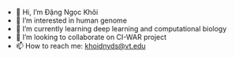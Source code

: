 - 👋 Hi, I’m Đặng Ngọc Khôi
- 👀 I’m interested in human genome 
- 🌱 I’m currently learning deep learning and computational biology
- 💞️ I’m looking to collaborate on CI-WAR project
- 📫 How to reach me: khoidnyds@vt.edu

<!---
khoidnyds/khoidnyds is a ✨ special ✨ repository because its `README.md` (this file) appears on your GitHub profile.
You can click the Preview link to take a look at your changes.
--->
